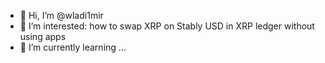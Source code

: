 - 👋 Hi, I’m @wladi1mir
- 👀 I’m interested: how to swap XRP on Stably USD in XRP ledger without using apps
- 🌱 I’m currently learning ...


<!---
wladi1mir/wladi1mir is a ✨ special ✨ repository because its `README.md` (this file) appears on your GitHub profile.
You can click the Preview link to take a look at your changes.
--->
